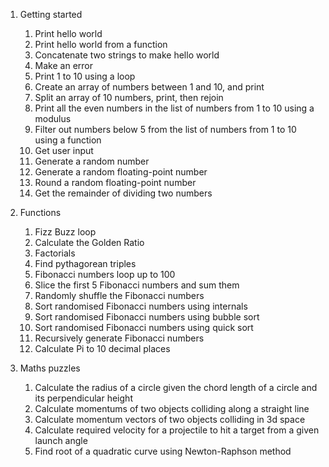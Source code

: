 1. Getting started
   1. Print hello world
   2. Print hello world from a function
   3. Concatenate two strings to make hello world
   4. Make an error
   5. Print 1 to 10 using a loop
   6. Create an array of numbers between 1 and 10, and print
   7. Split an array of 10 numbers, print, then rejoin
   8. Print all the even numbers in the list of numbers from 1 to 10 using a modulus
   9. Filter out numbers below 5 from the list of numbers from 1 to 10 using a function
   10. Get user input
   11. Generate a random number
   12. Generate a random floating-point number
   13. Round a random floating-point number
   14. Get the remainder of dividing two numbers

2. Functions
   1. Fizz Buzz loop
   2. Calculate the Golden Ratio
   3. Factorials
   4. Find pythagorean triples
   5. Fibonacci numbers loop up to 100
   6. Slice the first 5 Fibonacci numbers and sum them
   7. Randomly shuffle the Fibonacci numbers
   8. Sort randomised Fibonacci numbers using internals
   9. Sort randomised Fibonacci numbers using bubble sort
   10. Sort randomised Fibonacci numbers using quick sort
   11. Recursively generate Fibonacci numbers
   12. Calculate Pi to 10 decimal places

3. Maths puzzles
   1. Calculate the radius of a circle given the chord length of a circle and its perpendicular height
   2. Calculate momentums of two objects colliding along a straight line
   3. Calculate momentum vectors of two objects colliding in 3d space
   4. Calculate required velocity for a projectile to hit a target from a given launch angle
   5. Find root of a quadratic curve using Newton-Raphson method
